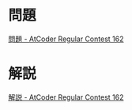 # 問題
[問題 - AtCoder Regular Contest 162](https://atcoder.jp/contests/arc162/tasks)

# 解説
[解説 - AtCoder Regular Contest 162](https://atcoder.jp/contests/arc162/editorial)
